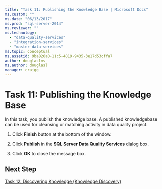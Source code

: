 ```yaml
---
title: "Task 11: Publishing the Knowledge Base | Microsoft Docs"
ms.custom: ""
ms.date: "06/13/2017"
ms.prod: "sql-server-2014"
ms.reviewer: ""
ms.technology: 
  - "data-quality-services"
  - "integration-services"
  - "master-data-services"
ms.topic: conceptual
ms.assetid: 9ba826a0-11c5-4819-9435-3e17d53cffa7
author: douglaslms
ms.author: douglasl
manager: craigg
---
```

# Task 11: Publishing the Knowledge Base
  In this task, you publish the knowledge base. A published knowledgebase can be used for cleansing or matching activity in data quality project.  
  
1.  Click **Finish** button at the bottom of the window.  
  
2.  Click **Publish** in the **SQL Server Data Quality Services** dialog box.  
  
3.  Click **OK** to close the message box.  
  
## Next Step  
 [Task 12: Discovering Knowledge &#40;Knowledge Discovery&#41;](../../2014/tutorials/task-12-discovering-knowledge-knowledge-discovery.md)  
  
  
